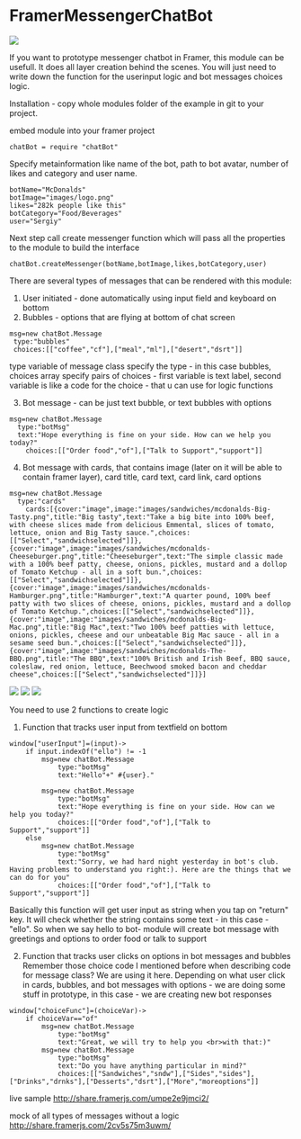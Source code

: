 # FramerMessengerChatBot

![](https://github.com/mamezito/FramerMessengerChatBot/blob/master/chatbot.png)

If you want to prototype messenger chatbot in Framer, this module can be usefull.
It does all layer creation behind the scenes. You will just need to write down the function for the userinput logic and bot messages choices logic.

Installation - copy whole modules folder of the example in git to your project.

embed module into your framer project

```
chatBot = require "chatBot"
```

Specify metainformation like name of the bot, path to bot avatar, number of likes and category and user name.

```
botName="McDonalds"
botImage="images/logo.png"
likes="282k people like this"
botCategory="Food/Beverages"
user="Sergiy"
```

Next step call create messenger function which will pass all the properties to the module to build the interface

```
chatBot.createMessenger(botName,botImage,likes,botCategory,user)
```

There are several types of messages that can be rendered with this module:

1. User initiated - done automatically using input field and keyboard on bottom
2. Bubbles - options that are flying at bottom of chat screen
```
msg=new chatBot.Message
 type:"bubbles"
 choices:[["coffee","cf"],["meal","ml"],["desert","dsrt"]]
```
type variable of message class specify the type - in this case bubbles, choices array specify  pairs of choices - first variable is text label, second variable is like a code for the choice - that u can use for logic functions

3. Bot message - can be just text bubble, or text bubbles with options
```
msg=new chatBot.Message
  type:"botMsg"
  text:"Hope everything is fine on your side. How can we help you today?"
	choices:[["Order food","of"],["Talk to Support","support"]]
```

4. Bot message with cards, that contains image (later on it will be able to contain framer layer), card title, card text, card link, card options

```
msg=new chatBot.Message
  type:"cards"
	cards:[{cover:"image",image:"images/sandwiches/mcdonalds-Big-Tasty.png",title:"Big tasty",text:"Take a big bite into 100% beef, with cheese slices made from delicious Emmental, slices of tomato, lettuce, onion and Big Tasty sauce.",choices:[["Select","sandwichselected"]]},{cover:"image",image:"images/sandwiches/mcdonalds-Cheeseburger.png",title:"Cheeseburger",text:"The simple classic made with a 100% beef patty, cheese, onions, pickles, mustard and a dollop of Tomato Ketchup - all in a soft bun.",choices:[["Select","sandwichselected"]]},{cover:"image",image:"images/sandwiches/mcdonalds-Hamburger.png",title:"Hamburger",text:"A quarter pound, 100% beef patty with two slices of cheese, onions, pickles, mustard and a dollop of Tomato Ketchup.",choices:[["Select","sandwichselected"]]},{cover:"image",image:"images/sandwiches/mcdonalds-Big-Mac.png",title:"Big Mac",text:"Two 100% beef patties with lettuce, onions, pickles, cheese and our unbeatable Big Mac sauce - all in a sesame seed bun.",choices:[["Select","sandwichselected"]]},{cover:"image",image:"images/sandwiches/mcdonalds-The-BBQ.png",title:"The BBQ",text:"100% British and Irish Beef, BBQ sauce, coleslaw, red onion, lettuce, Beechwood smoked bacon and cheddar cheese",choices:[["Select","sandwichselected"]]}]
```

![](https://github.com/mamezito/FramerMessengerChatBot/blob/master/screen1.png)
![](https://github.com/mamezito/FramerMessengerChatBot/blob/master/screen2.png)
![](https://github.com/mamezito/FramerMessengerChatBot/blob/master/bubbles.png)

You need to use 2 functions to create logic
1. Function that tracks user input from textfield on bottom
```
window["userInput"]=(input)->
	if input.indexOf("ello") != -1
		msg=new chatBot.Message
			type:"botMsg"
			text:"Hello"+" #{user}."

		msg=new chatBot.Message
			type:"botMsg"
			text:"Hope everything is fine on your side. How can we help you today?"
			choices:[["Order food","of"],["Talk to Support","support"]]
	else 
		msg=new chatBot.Message
			type:"botMsg"
			text:"Sorry, we had hard night yesterday in bot's club. Having problems to understand you right:). Here are the things that we can do for you"
			choices:[["Order food","of"],["Talk to Support","support"]]
```

Basically this function will get user input as string when you tap on "return" key. 
It will check whether the string contains some text - in this case - "ello". So when we say hello to bot- module will create bot message with greetings and options to order food or talk to support


2. Function that tracks user clicks on options in bot messages and bubbles
Remember those choice code I mentioned before when describing code for message class? We are using it here. Depending on what user click in cards, bubbles, and bot messages with options - we are doing some stuff in prototype, in this case - we are creating new bot responses
```
window["choiceFunc"]=(choiceVar)->
	if choiceVar=="of"
		msg=new chatBot.Message
			type:"botMsg"
			text:"Great, we will try to help you <br>with that:)"
		msg=new chatBot.Message
			type:"botMsg"
			text:"Do you have anything particular in mind?"
			choices:[["Sandwiches","sndw"],["Sides","sides"],["Drinks","drnks"],["Desserts","dsrt"],["More","moreoptions"]]

```


live sample http://share.framerjs.com/umpe2e9jmci2/

mock of all types of messages without a logic 
http://share.framerjs.com/2cv5s75m3uwm/
